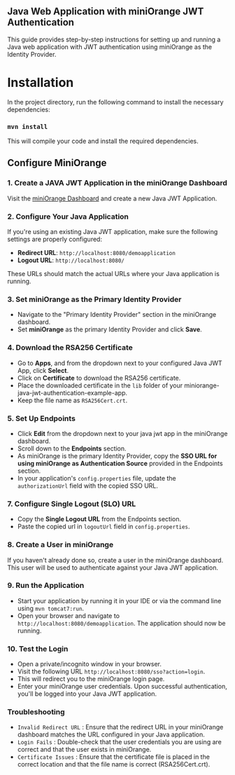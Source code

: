 ## Java Web Application with miniOrange JWT Authentication
This guide provides step-by-step instructions for setting up and running a Java web application with JWT authentication using miniOrange as the Identity Provider.

# Installation

In the project directory, run the following command to install the necessary dependencies:

### `mvn install`

This will compile your code and install the required dependencies.

## Configure MiniOrange

### 1. Create a JAVA JWT Application in the miniOrange Dashboard

Visit the [miniOrange Dashboard](https://login.xecurify.com) and create a new Java JWT Application.

### 2. Configure Your Java Application

If you're using an existing Java JWT application, make sure the following settings are properly configured:

- **Redirect URL**: `http://localhost:8080/demoapplication`
- **Logout URL**: `http://localhost:8080/`

These URLs should match the actual URLs where your Java application is running.

### 3. Set miniOrange as the Primary Identity Provider

- Navigate to the "Primary Identity Provider" section in the miniOrange dashboard.
- Set **miniOrange** as the primary Identity Provider and click **Save**.

### 4. Download the RSA256 Certificate

- Go to **Apps**, and from the dropdown next to your configured Java JWT App, click **Select**.
- Click on **Certificate** to download the RSA256 certificate.
- Place the downloaded certificate in the `lib` folder of your miniorange-java-jwt-authentication-example-app.
- Keep the file name as `RSA256Cert.crt`.

### 5. Set Up Endpoints

- Click **Edit** from the dropdown next to your java jwt app in the miniOrange dashboard.
- Scroll down to the **Endpoints** section.
- As miniOrange is the primary Identity Provider, copy the **SSO URL for using miniOrange as Authentication Source** provided in the Endpoints section.
- In your application's `config.properties` file, update the `authorizationUrl` field with the copied SSO URL.

### 7. Configure Single Logout (SLO) URL

- Copy the **Single Logout URL** from the Endpoints section.
- Paste the copied url in `logoutUrl` field in `config.properties`.

### 8. Create a User in miniOrange

If you haven't already done so, create a user in the miniOrange dashboard. This user will be used to authenticate against your Java JWT application.

### 9. Run the Application

- Start your application by running it in your IDE or via the command line using `mvn tomcat7:run`.
- Open your browser and navigate to `http://localhost:8080/demoapplication`. The application should now be running.

### 10. Test the Login
- Open a private/incognito window in your browser.
- Visit the following URL `http://localhost:8080/sso?action=login`.
- This will redirect you to the miniOrange login page.
- Enter your miniOrange user credentials. Upon successful authentication, you'll be logged into your Java JWT application.

### Troubleshooting
- `Invalid Redirect URL` : Ensure that the redirect URL in your miniOrange dashboard matches the URL configured in your Java application.
- `Login Fails` : Double-check that the user credentials you are using are correct and that the user exists in miniOrange.
- `Certificate Issues` : Ensure that the certificate file is placed in the correct location and that the file name is correct (RSA256Cert.crt).